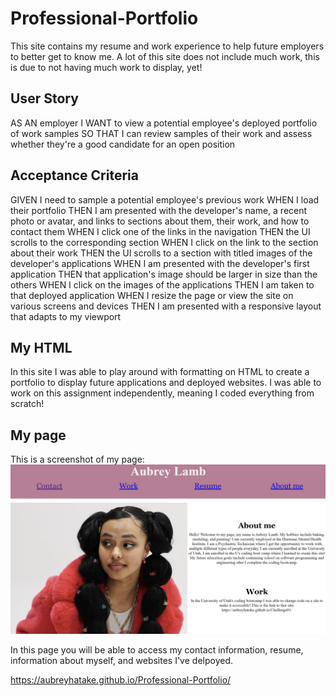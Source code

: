 # Professional-Portfolio
This site contains my resume and work experience to help future employers to better get to know me. 
A lot of this site does not include much work, this is due to not having much work to display, yet! 

## User Story 

AS AN employer
I WANT to view a potential employee's deployed portfolio of work samples
SO THAT I can review samples of their work and assess whether they're a good candidate for an open position

## Acceptance Criteria 

GIVEN I need to sample a potential employee's previous work
WHEN I load their portfolio
THEN I am presented with the developer's name, a recent photo or avatar, and links to sections about them, their work, and how to contact them
WHEN I click one of the links in the navigation
THEN the UI scrolls to the corresponding section
WHEN I click on the link to the section about their work
THEN the UI scrolls to a section with titled images of the developer's applications
WHEN I am presented with the developer's first application
THEN that application's image should be larger in size than the others
WHEN I click on the images of the applications
THEN I am taken to that deployed application
WHEN I resize the page or view the site on various screens and devices
THEN I am presented with a responsive layout that adapts to my viewport

## My HTML 
 In this site I was able to play around with formatting on HTML to create a portfolio to display future applications and deployed websites. 
I was able to work on this assignment independently, meaning I coded everything from scratch! 

## My page 
This is a screenshot of my page: ![mypage](assets/css/Screenshotty.jpg)

In this page you will be able to access my contact information, resume, information about myself, and websites I've delpoyed. 

https://aubreyhatake.github.io/Professional-Portfolio/

